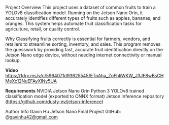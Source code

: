 Project Overview
This project uses a dataset of common fruits to train a YOLOv8 classification model. Running on the Jetson Nano Orin, it accurately identifies different types of fruits such as apples, bananas, and oranges. This system helps automate fruit classification tasks for agriculture, retail, or quality control.

Why
Classifying fruits correctly is essential for farmers, vendors, and retailers to streamline sorting, inventory, and sales. This program removes the guesswork by providing fast, accurate fruit identification directly on the Jetson Nano edge device, without needing internet connectivity or manual lookup.

**Video**
https://1drv.ms/v/c/5964071d93625545/ETpAha_ZoFhIiWKW_J3JF8wBsCHMeXc12NuEFAyXINy5UA 

**Requirements**
NVIDIA Jetson Nano Orin
Python 3
YOLOv8 trained classification model (exported to ONNX format)
Jetson Inference repository (https://github.com/dusty-nv/jetson-inference)

Author Info
Gavin Hu
Jetson Nano Final Project
GitHub: @gavinhu42@gmail.com

